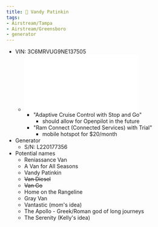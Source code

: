 ```yaml
---
title: 🚙 Vandy Patinkin
tags:
- Airstream/Tampa
- Airstream/Greensboro
- generator
---
```

- VIN: 3C6MRVUG9NE137505
	- ![Moroney Sticker](/assets/2023-04-07_WindowStickerPDF_1687984331298_0.pdf)
		- "Adaptive Cruise Control with Stop and Go"
			- should allow for Openpilot in the future
		- "Ram Connect (Connected Services) with Trial"
			- mobile hotspot for $20/month
- Generator
	- S/N: L220177356
- Potential names
	- Reniassance Van
	- A Van for All Seasons
	- Vandy Patinkin
	- ~~Van Diesel~~
	- ~~Van Go~~
	- Home on the Rangeline
	- Gray Van
	- Vantastic (mom's idea)
	- The Apollo - Greek/Roman god of long journeys
	- The Serenity (Kelly's idea)